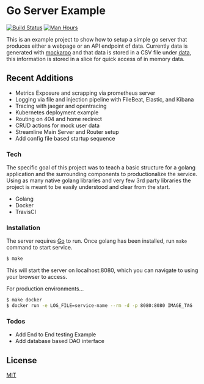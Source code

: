 # Go Server Example
[![Build Status](https://github.com/hunter32292/go-server-example/actions/workflows/build-status.yml/badge.svg)](https://github.com/hunter32292/go-server-example/actions/workflows/build-status.yml)
[![Man Hours](https://img.shields.io/endpoint?url=https%3A%2F%2Fmh.jessemillar.com%2Fhours%3Frepo%3Dhttps%3A%2F%2Fgithub.com%2Fhunter32292%2Fgo-server-example.git)](https://jessemillar.com/r/man-hours)

This is an example project to show how to setup a simple go server that produces either a webpage or an API endpoint of data. Currently data is generated with [mockaroo](https://www.mockaroo.com/) and that data is stored in a CSV file under [data](./data), this information is stored in a slice for quick access of in memory data.

## Recent Additions

-  Metrics Exposure and scrapping via prometheus server
-  Logging via file and injection pipeline with FileBeat, Elastic, and Kibana
-  Tracing with jaeger and opentracing
-  Kubernetes deployment example
-  Routing on 404 and home redirect
-  CRUD actions for mock user data
-  Streamline Main Server and Router setup
-  Add config file based startup sequence

### Tech

The specific goal of this project was to teach a basic structure for a golang application and the surrounding components to productionalize the service. Using as many native golang libraries and very few 3rd party libraries the project is meant to be easily understood and clear from the start.

* Golang
* Docker
* TravisCI

### Installation

The server requires [Go](https://golang.org/) to run.
Once golang has been installed, run `make` command to start service.

```sh
$ make
```

This will start the server on localhost:8080, which you can navigate to using your browser to access.

For production environments...

```sh
$ make docker
$ docker run -e LOG_FILE=service-name --rm -d -p 8080:8080 IMAGE_TAG
```


### Todos

 - Add End to End testing Example
 - Add database based DAO interface


License
----

[MIT](LICENSE)
